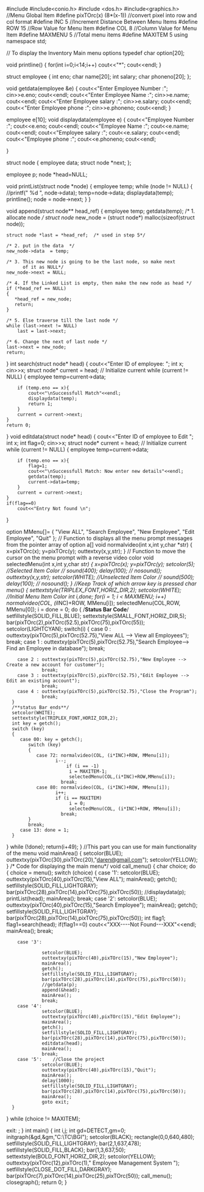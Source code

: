 #include<iostream>
#include<conio.h>
#include <dos.h>
#include<graphics.h>
//Menu Global Item
#define pixTOrc(x) (8*(x-1))  //convert pixel into row and col format
#define INC 5  //Increment Distance Between Menu Items
#define ROW 15 //Row Value for Menu Item
#define COL 8 //Column Value for Menu Item
#define MAXMENU 5 //Total menu items
#define MAXITEM 5
using namespace std;

// To display the Inventory Main menu options
typedef char option[20];


void printline()
{
    for(int i=0;i<14;i++)
        cout<<"*";
    cout<<endl;
}

struct employee
{
    int eno;
    char name[20];
    int salary;
    char phoneno[20];
};

void getdata(employee &e)
{
    cout<<"Enter Employee Number       :";
    cin>>e.eno;
    cout<<endl;
    cout<<"Enter Employee Name       :";
    cin>>e.name;
    cout<<endl;
    cout<<"Enter Employee salary       :";
    cin>>e.salary;
    cout<<endl;
    cout<<"Enter Employee phone       :";
    cin>>e.phoneno;
    cout<<endl;
}

employee e[10];
void displaydata(employee e)
{
    cout<<"Employee Number       :";
    cout<<e.eno;
    cout<<endl;
    cout<<"Employee Name       :";
    cout<<e.name;
    cout<<endl;
    cout<<"Employee salary       :";
    cout<<e.salary;
    cout<<endl;
    cout<<"Employee phone       :";
    cout<<e.phoneno;
    cout<<endl;

}

struct node
{
  employee data;
  struct node *next;
};

employee p;
node *head=NULL;

void printList(struct node *node)
{   employee temp;
    while (node != NULL)
    {
        //printf(" %d ", node->data);
        temp=node->data;
        displaydata(temp);
        printline();
        node = node->next;
    }
}

void append(struct node** head_ref)
{
    employee temp;
    getdata(temp);
    /* 1. allocate node */
    struct node* new_node = (struct node*) malloc(sizeof(struct node));

    struct node *last = *head_ref;  /* used in step 5*/

    /* 2. put in the data  */
    new_node->data  = temp;

    /* 3. This new node is going to be the last node, so make next
          of it as NULL*/
    new_node->next = NULL;

    /* 4. If the Linked List is empty, then make the new node as head */
    if (*head_ref == NULL)
    {
       *head_ref = new_node;
       return;
    }

    /* 5. Else traverse till the last node */
    while (last->next != NULL)
        last = last->next;

    /* 6. Change the next of last node */
    last->next = new_node;
    return;
}
int search(struct node* head)
{
    cout<<"Enter ID of employee:   ";
    int x;
    cin>>x;
    struct node* current = head;  // Initialize current
    while (current != NULL)
    {
    employee temp=current->data;


        if (temp.eno == x){
            cout<<"\nSuccessfull Match"<<endl;
            displaydata(temp);
            return 1;
        }
        current = current->next;
    }
    return 0;
}
void editdata(struct node* head)
{
    cout<<"Enter ID of employee to Edit   ";
    int x;
    int flag=0;
    cin>>x;
    struct node* current = head;  // Initialize current
    while (current != NULL)
    {
    employee temp=current->data;


        if (temp.eno == x){
            flag=1;
            cout<<"\nSuccessfull Match: Now enter new details"<<endl;
            getdata(temp);
            current->data=temp;
        }
        current = current->next;
    }
    if(flag==0)
        cout<<"Entry Not found \n";
}


option MMenu[]= {
             "View ALL",
				"Search Employee",
				"New Employee",
				"Edit Employee",
				"Quit"
		      };
// Function to displays all the menu prompt messages from the pointer array of option a[]
void normalvideo(int x,int y,char *str)
{
   x=pixTOrc(x);
   y=pixTOrc(y);
   outtextxy(x,y,str);
}
// Function to move the cursor on the menu prompt with a reverse video color
void selectedMenu(int x,int y,char *str)
{
   x=pixTOrc(x);
   y=pixTOrc(y);
   setcolor(5);  //Selected Item Color
//   sound(400);
   delay(100);
//   nosound();
   outtextxy(x,y,str);
   setcolor(WHITE); //Unselected Item Color
//   sound(500);
   delay(100);
 //  nosound();
}
//Keep Track of which arrow key is pressed
char menu()
{
   settextstyle(TRIPLEX_FONT,HORIZ_DIR,2);
   setcolor(WHITE);  //Initial Menu Item Color
   int i,done;
   for(i = 1; i < MAXMENU; i++)
   normalvideo(COL, (i*INC)+ROW, MMenu[i]);
   selectedMenu(COL,ROW, MMenu[0]);
   i = done = 0;
   do
   {
      /**Status Bar Code**/
      setfillstyle(SOLID_FILL,BLUE);
      settextstyle(SMALL_FONT,HORIZ_DIR,5);
      bar(pixTOrc(2),pixTOrc(52.5),pixTOrc(75),pixTOrc(55));
      setcolor(LIGHTCYAN);
      switch(i)
      {
        case 0 : outtextxy(pixTOrc(5),pixTOrc(52.75),"View ALL --> View all Employees");
                 break;
        case 1 : outtextxy(pixTOrc(5),pixTOrc(52.75),"Search Employee--> Find an Employee in database");
         		  break;


        case 2 : outtextxy(pixTOrc(5),pixTOrc(52.75),"New Employee --> Create a new account for customer");
                 break;
        case 3 : outtextxy(pixTOrc(5),pixTOrc(52.75),"Edit Employee --> Edit an existing account");
                 break;
        case 4 : outtextxy(pixTOrc(5),pixTOrc(52.75),"Close the Program");
                 break;
      }
      /**status Bar ends**/
      setcolor(WHITE);
      settextstyle(TRIPLEX_FONT,HORIZ_DIR,2);
      int key = getch();
      switch (key)
      {
         case 00: key = getch();
            switch (key)
            {
               case 72: normalvideo(COL, (i*INC)+ROW, MMenu[i]);
          	          i--;
             		      if (i == -1)
                           i = MAXITEM-1;
                           selectedMenu(COL,(i*INC)+ROW,MMenu[i]);
                        break;
               case 80: normalvideo(COL, (i*INC)+ROW, MMenu[i]);
           	          i++;
           	          if (i == MAXITEM)
                           i = 0;
                           selectedMenu(COL, (i*INC)+ROW, MMenu[i]);
                        break;
            }
            break;
         case 13: done = 1;
      }
   }
   while (!done);
   return(i+49);
}
//This part you can use for main functionality of the menu
void mainArea()
{
   setcolor(BLUE);
   outtextxy(pixTOrc(30),pixTOrc(20),"daren@gmail.com");
   setcolor(YELLOW);
}
/* Code for displaying the main menu*/
void call_menu()
{
   char choice;
   do
   {
      choice = menu();
      switch (choice)
      {
         case '1': setcolor(BLUE);
                   outtextxy(pixTOrc(40),pixTOrc(15),"View ALL");
                   mainArea();
                   getch();
                   setfillstyle(SOLID_FILL,LIGHTGRAY);
                   bar(pixTOrc(28),pixTOrc(14),pixTOrc(75),pixTOrc(50));
                   //displaydata(p);
                   printList(head);
                   mainArea();
                   break;
       	case '2':
                   setcolor(BLUE);
       	         outtextxy(pixTOrc(40),pixTOrc(15),"Search Employee");
       	         mainArea();
       	         getch();
       	         setfillstyle(SOLID_FILL,LIGHTGRAY);
       	         bar(pixTOrc(28),pixTOrc(14),pixTOrc(75),pixTOrc(50));
       	         int flag1;
       	         flag1=search(head);
       	         if(flag1==0)
                    cout<<"XXX----Not Found---XXX"<<endl;
       	         mainArea();
       	         break;


       	case '3':

       	         setcolor(BLUE);
       	         outtextxy(pixTOrc(40),pixTOrc(15),"New Employee");
       	         mainArea();
       	         getch();
       	         setfillstyle(SOLID_FILL,LIGHTGRAY);
       	         bar(pixTOrc(28),pixTOrc(14),pixTOrc(75),pixTOrc(50));
       	         //getdata(p);
       	         append(&head);
       	         mainArea();
       	         break;
       	case '4':
       	         setcolor(BLUE);
       	         outtextxy(pixTOrc(40),pixTOrc(15),"Edit Employee");
       	         mainArea();
       	         getch();
       	         setfillstyle(SOLID_FILL,LIGHTGRAY);
       	         bar(pixTOrc(28),pixTOrc(14),pixTOrc(75),pixTOrc(50));
       	         editdata(head);
       	         mainArea();
       	         break;
       	case '5':    //Close the project
       	         setcolor(BLUE);
       	         outtextxy(pixTOrc(40),pixTOrc(15),"Quit");
       	         mainArea();
       	         delay(1000);
       	         setfillstyle(SOLID_FILL,LIGHTGRAY);
       	         bar(pixTOrc(28),pixTOrc(14),pixTOrc(75),pixTOrc(50));
       	         mainArea();
       	         goto exit;
      }
   } while (choice != MAXITEM);

exit:
    ;
}
int main()
{
   int i,j;
   int gd=DETECT,gm=0;
   initgraph(&gd,&gm,"C:\\TC\\BGI");
   setcolor(BLACK);
   rectangle(0,0,640,480);
   setfillstyle(SOLID_FILL,LIGHTGRAY);
   bar(2,1,637,478);
   setfillstyle(SOLID_FILL,BLACK);
   bar(1,3,637,50);
   settextstyle(BOLD_FONT,HORIZ_DIR,2);
   setcolor(YELLOW);
   outtextxy(pixTOrc(12),pixTOrc(1)," Employee Management System ");
   setfillstyle(CLOSE_DOT_FILL,DARKGRAY);
   bar(pixTOrc(7),pixTOrc(14),pixTOrc(25),pixTOrc(50));
   call_menu();
   closegraph();
   return 0;
}
